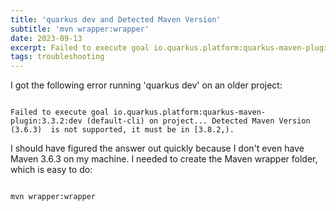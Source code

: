 ```yaml
---
title: 'quarkus dev and Detected Maven Version'
subtitle: 'mvn wrapper:wrapper'
date: 2023-09-13
excerpt: Failed to execute goal io.quarkus.platform:quarkus-maven-plugin:3.3.2:dev (default-cli) on project... Detected Maven Version (3.6.3)  is not supported
tags: troubleshooting
---
```


I got the following error running 'quarkus dev' on an older project:

```

Failed to execute goal io.quarkus.platform:quarkus-maven-plugin:3.3.2:dev (default-cli) on project... Detected Maven Version (3.6.3)  is not supported, it must be in [3.8.2,).

```

I should have figured the answer out quickly because I don't even have Maven 3.6.3 on my machine.  I needed to create the Maven wrapper folder, which is easy to do:

```

mvn wrapper:wrapper

```
